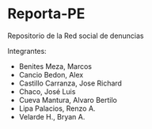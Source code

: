 # Reporta-PE
Repositorio de la Red social de denuncias

Integrantes:
- Benites Meza, Marcos
- Cancio Bedon, Alex
- Castillo Carranza, Jose Richard
- Chaco, José Luis
- Cueva Mantura, Alvaro Bertilo
- Lipa Palacios, Renzo A. 
- Velarde H., Bryan A. 
